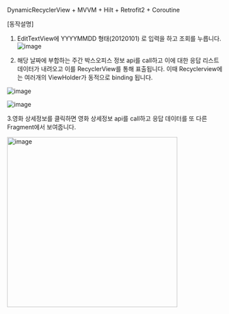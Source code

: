 DynamicRecyclerView + MVVM + Hilt + Retrofit2 + Coroutine

[동작설명]
1. EditTextView에 YYYYMMDD 형태(20120101) 로 입력을 하고 조회를 누릅니다.
![image](https://github.com/sorikirisulong/weekly_boxoffice_api_with_dynamic_recyclerview/assets/103094210/1589a36c-deb3-4037-948a-b1ac64a991a0)


2. 해당 날짜에 부합하는 주간 박스오피스 정보 api를 call하고 이에 대한 응답 리스트 데이터가 내려오고 이를 RecyclerView를 통해 표출됩니다.
이때 Recyclerview에는 여러개의 ViewHolder가 동적으로 binding 됩니다.

![image](https://github.com/sorikirisulong/weekly_boxoffice_api_with_dynamic_recyclerview/assets/103094210/aa1b548b-15bb-47c7-8837-d74e962ca6dd)

![image](https://github.com/sorikirisulong/weekly_boxoffice_api_with_dynamic_recyclerview/assets/103094210/49b3d924-161e-46c2-89a3-4fb3362b9de6)


3.영화 상세정보를 클릭하면 영화 상세정보 api를  call하고 응답 데이터를 또 다른 Fragment에서 보여줍니다.

<img width="398" alt="image" src="https://github.com/sorikirisulong/weekly_boxoffice_api_with_dynamic_recyclerview/assets/103094210/9932864e-ceac-4ca9-929a-f96d83649a08">
